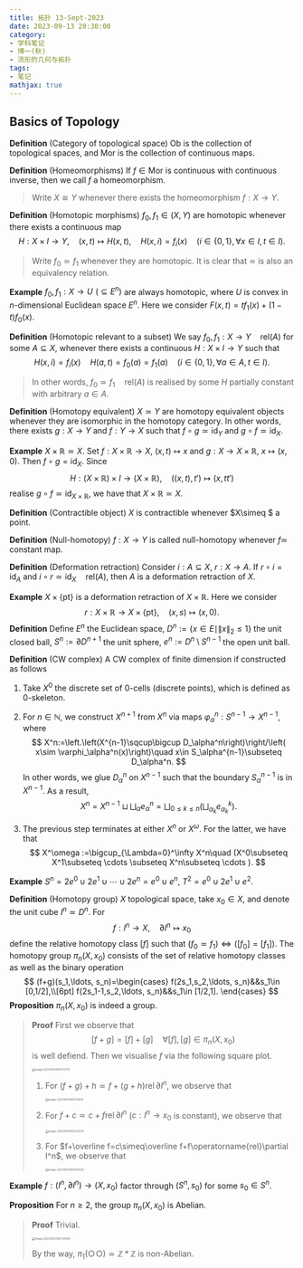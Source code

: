 ```yaml
---
title: 拓扑 13-Sept-2023
date: 2023-09-13 20:30:00
category: 
- 学科笔记
- 博一(秋)
- 流形的几何与拓扑
tags: 
- 笔记
mathjax: true
---
```


## Basics of Topology

**Definition** (Category of topological space) $\mathsf{Ob}$ is the collection of topological spaces, and $\mathsf{Mor}$ is the collection of continuous maps. 

**Definition** (Homeomorphisms) If $f\in \mathsf{Mor}$ is continuous with continuous inverse, then we call $f$ a homeomorphism. 

> Write $X\cong Y$ whenever there exists the homeomorphism $f:X\to Y$. 

**Definition** (Homotopic morphisms) $f_0,f_1\in (X,Y)$ are homotopic whenever there exists a continuous map
$$
H:X\times I\to Y,\quad (x,t)\mapsto H(x,t),\quad H(x,i)=f_i(x)\quad (i\in \{0,1\},\forall x\in I,t\in I).
$$

> Write $f_0\simeq f_1$ whenever they are homotopic. It is clear that $\simeq$ is also an equivalency relation. 

**Example** $f_0,f_1:X\to U\,\, (\subseteq E^n)$ are always homotopic, where $U$ is convex in $n$-dimensional Euclidean space $E^n$. Here we consider $F(x,t)=tf_1(x)+(1-t)f_0(x)$. 

**Definition** (Homotopic relevant to a subset) We say $f_0,f_1:X\to Y\quad\mathrm{rel}(A)$ for some $A\subseteq X$, whenever there exists a continuous $H:X\times I\to Y$ such that
$$
H(x,i)=f_i(x)\quad H(a,t)=f_0(a)=f_1(a)\quad (i\in \{0,1\},\forall a\in A,t\in I).
$$

> In other words, $f_0\simeq f_1\quad \mathrm{rel}(A)$ is realised by some $H$ partially constant with arbitrary $a\in A$. 

**Definition** (Homotopy equivalent) $X\simeq Y$ are homotopy equivalent objects whenever they are isomorphic in the homotopy category. In other words, there exists $g:X\to Y$ and $f:Y\to X$ such that $f\circ g\simeq \mathrm{id}_Y$ and $g\circ f\simeq \mathrm{id}_X$. 

**Example** $X\times \mathbb R\simeq X$. Set $f:X\times \mathbb R\to X$, $(x,t)\mapsto x$ and $g:X\to X\times \mathbb R$, $x\mapsto (x,0)$. Then $f\circ g=\mathrm{id}_X$. Since
$$
H:(X\times \mathbb R)\times I\to (X\times \mathbb R),\quad ((x,t),t')\mapsto (x,tt')
$$
realise $g\circ f\simeq \mathrm{id}_{X\times \mathbb R}$, we have that $X\times \mathbb R\simeq X$. 

**Definition** (Contractible object) $X$ is contractible whenever $X\simeq $ a point. 

**Definition** (Null-homotopy) $f:X\to Y$ is called null-homotopy whenever $f\simeq$ constant map. 

**Definition** (Deformation retraction) Consider $i:A\subseteq X$, $r:X\to A$. If $r\circ i=\mathrm {id}_A$ and $i\circ r\simeq \mathrm{id}_X\quad \mathrm{rel}(A)$, then $A$ is a deformation retraction of $X$. 

**Example** $X\times \{\mathrm{pt}\}$ is a deformation retraction of $X\times \mathbb R$. Here we consider
$$
r:X\times \mathbb R\to X\times \{\mathrm{pt}\},\quad (x,s)\mapsto (x,0).
$$
**Definition** Define $E^n$ the Euclidean space, $D^n:=\{x\in E\mid \|x\|_2\leq 1\}$ the unit closed ball, $S^{n}:=\partial D^{n+1}$ the unit sphere, $e^n:=D^n\setminus S^{n-1}$ the open unit ball. 

**Definition** (CW complex) A CW complex of finite dimension if constructed as follows

1. Take $X^0$ the discrete set of $0$-cells (discrete points), which is defined as $0$-skeleton. 

2. For $n\in \mathbb N$, we construct $X^{n+1}$ from $X^{n}$ via maps $\varphi_\alpha^n:S^{n-1}\to X^{n-1}$, where
   $$
   X^n:=\left.\left(X^{n-1}\sqcup\bigcup D_\alpha^n\right)\right/\left( x\sim \varphi_\alpha^n(x)\right)\quad x\in S_\alpha^{n-1}\subseteq D_\alpha^n.
   $$
   In other words, we glue $D_\alpha^n$ on $X^{n-1}$ such that the boundary $S_\alpha^{n-1}$ is in $X^{n-1}$. As a result, 
   $$
   X^{n}=X^{n-1}\sqcup \bigsqcup_\alpha e_\alpha^{n}=\bigsqcup_{0\leq k\leq n}\left(\bigsqcup_{\alpha_k}e_{\alpha_k}^k\right).
   $$

3. The previous step terminates at either $X^n$ or $X^\omega$. For the latter, we have that
   $$
   X^\omega :=\bigcup_{\Lambda=0}^\infty X^n\quad (X^0\subseteq X^1\subseteq \cdots \subseteq X^n\subseteq \cdots ). 
   $$

**Example** $S^n=2e^0\cup 2e^1\cup \cdots \cup 2e^n=e^0\cup e^n$, $T^2=e^0\cup 2e^1\cup e^2$. 

**Definition** (Homotopy group) $X$ topological space, take $x_0\in X$, and denote the unit cube $I^n\simeq D^n$. For
$$
f:I^n\to X,\quad \partial I^n\mapsto x_0
$$
define the relative homotopy class $[f]$ such that $(f_0\simeq f_1)\Leftrightarrow ([f_0]=[f_1])$. The homotopy group $\pi_n(X,x_0)$ consists of the set of relative homotopy classes as well as the binary operation
$$
(f+g)(s_1,\ldots, s_n)=\begin{cases}
f(2s_1,s_2,\ldots, s_n)&&s_1\in [0,1/2],\\[6pt]
f(2s_1-1,s_2,\ldots, s_n)&&s_1\in [1/2,1].
\end{cases}
$$
**Proposition** $\pi_n(X,x_0)$ is indeed a group. 

> **Proof**  First we observe that 
$$
[f+g]=[f]+[g]\quad \forall [f],[g]\in \pi_n(X,x_0)
$$
is well defiend. Then we visualise $f$ via the following square plot.
>
> <img src="https://cdn.jsdelivr.net/gh/czhang271828/imgs/test/image-20230924164752755.png" alt="image-20230924164752755" style="zoom:33%;" />
>
> 1. For $(f+g)+h\simeq f+(g+h)\operatorname{rel}\partial I^n$, we observe that 
>
>    <img src="https://cdn.jsdelivr.net/gh/czhang271828/imgs/test/image-20230924165152809.png" alt="image-20230924165152809" style="zoom:33%;" />
>
> 2. For $f+c\simeq c+f\operatorname{rel}\partial I^n$ ($c:I^n\to x_0$ is constant), we observe that
>
>    <img src="https://cdn.jsdelivr.net/gh/czhang271828/imgs/test/image-20230924165323270.png" alt="image-20230924165323270" style="zoom:33%;" />
>
> 3. For $f+\overline f=c\simeq\overline f+f\operatorname{rel}\partial I^n$​, we observe that
>
>    <img src="https://cdn.jsdelivr.net/gh/czhang271828/imgs/test/image-20230924165526035.png" alt="image-20230924165526035" style="zoom:33%;" />
>
>    

**Example** $f:(I^n,\partial I^n)\to (X,x_0)$ factor through $(S^n,s_0)$ for some $s_0\in S^n$. 

**Proposition** For $n\geq 2$, the group $\pi_n(X,x_0)$ is Abelian. 

> **Proof** Trivial.
>
> <img src="https://cdn.jsdelivr.net/gh/czhang271828/imgs/test/image-20230924165734584.png" alt="image-20230924165734584" style="zoom:33%;" />
>
> By the way, $\pi_1(\bigcirc\!\bigcirc)\simeq \mathbb Z\ast \mathbb Z$ is non-Abelian. 
